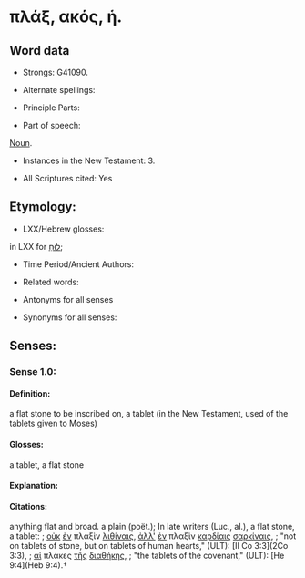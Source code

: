 # πλάξ, ακός, ἡ.

<!-- Status: S2=NeedsReview -->
<!-- Lexica used for edits: BDAG, LN, FFM, A-S -->

## Word data

* Strongs: G41090.

* Alternate spellings:



* Principle Parts: 


* Part of speech: 

[Noun](http://ugg.readthedocs.io/en/latest/noun.html).

* Instances in the New Testament: 3.

* All Scriptures cited: Yes

## Etymology: 


* LXX/Hebrew glosses: 

in LXX for [לוּחַ](//en-uhl/H3871);

* Time Period/Ancient Authors: 


* Related words: 

* Antonyms for all senses

* Synonyms for all senses: 


## Senses: 


### Sense  1.0: 

#### Definition: 

a flat stone to be inscribed on, a tablet (in the New Testament, used of the tablets given to Moses)

#### Glosses: 

a tablet, a flat stone

#### Explanation: 


#### Citations: 

anything flat and broad. a plain (poët.); In late writers (Luc., al.), a flat stone, a tablet: 
; [οὐκ](../G37560/01.md) [ἐν](../G17220/01.md) πλαξὶν [λιθίναις](../G30350/01.md), [ἀλλ'](../G02350/01.md) [ἐν](../G17220/01.md) πλαξὶν [καρδίαις](../G25880/01.md) [σαρκίναις](../G45600/01.md), 
; "not on tablets of stone, but on tablets of human hearts," (ULT):
[II Co 3:3](2Co 3:3), 
; [αἱ](../G35880/01.md) πλάκες [τῆς](../G35880/01.md) [διαθήκης](../G12420/01.md), 
; "the tablets of the covenant," (ULT):
[He 9:4](Heb 9:4).†